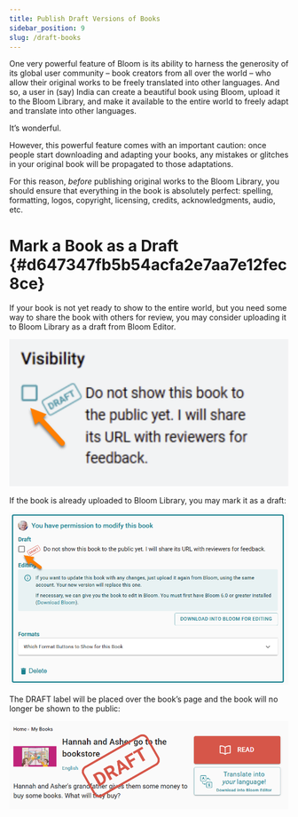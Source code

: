 ```yaml
---
title: Publish Draft Versions of Books
sidebar_position: 9
slug: /draft-books
---
```




One very powerful feature of Bloom is its ability to harness the generosity of its global user community – book creators from all over the world – who allow their original works to be freely translated into other languages. And so, a user in (say) India can create a beautiful book using Bloom, upload it to the Bloom Library, and make it available to the entire world to freely adapt and translate into other languages. 


It’s wonderful. 


However, this powerful feature comes with an important caution: once people start downloading and adapting your books, any mistakes or glitches in your original book will be propagated to those adaptations.


For this reason, _before_ publishing original works to the Bloom Library, you should ensure that everything in the book is absolutely perfect: spelling, formatting, logos, copyright, licensing, credits, acknowledgments, audio, etc.


# Mark a Book as a Draft {#d647347fb5b54acfa2e7aa7e12fec8ce}


If your book is not yet ready to show to the entire world, but you need some way to share the book with others for review, you may consider uploading it to Bloom Library as a draft from Bloom Editor. 


![](./draft-books.20f4bb19-df12-80b4-904e-d7b5e3590431.png)


If the book is already uploaded to Bloom Library, you may mark it as a draft:


![](./draft-books.20f4bb19-df12-8026-a74d-f337f25d9c96.png)


The DRAFT label will be placed over the book’s page and the book will no longer be shown to the public:


![](./draft-books.20f4bb19-df12-8094-bed4-daff62e76551.png)

